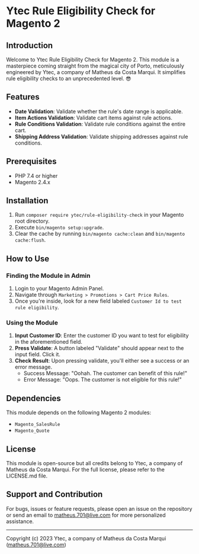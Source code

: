 # Ytec Rule Eligibility Check for Magento 2

## Introduction

Welcome to Ytec Rule Eligibility Check for Magento 2. This module is a masterpiece coming straight from the magical city of Porto, meticulously engineered by Ytec, a company of Matheus da Costa Marqui. It simplifies rule eligibility checks to an unprecedented level. 😎

## Features

- **Date Validation**: Validate whether the rule's date range is applicable.
- **Item Actions Validation**: Validate cart items against rule actions.
- **Rule Conditions Validation**: Validate rule conditions against the entire cart.
- **Shipping Address Validation**: Validate shipping addresses against rule conditions.

## Prerequisites

- PHP 7.4 or higher
- Magento 2.4.x

## Installation

1. Run `composer require ytec/rule-eligibility-check` in your Magento root directory.
2. Execute `bin/magento setup:upgrade`.
3. Clear the cache by running `bin/magento cache:clean` and `bin/magento cache:flush`.

## How to Use

### Finding the Module in Admin

1. Login to your Magento Admin Panel.
2. Navigate through `Marketing > Promotions > Cart Price Rules`.
3. Once you're inside, look for a new field labeled `Customer Id to test rule eligibility`.

### Using the Module

1. **Input Customer ID**: Enter the customer ID you want to test for eligibility in the aforementioned field.
2. **Press Validate**: A button labeled "Validate" should appear next to the input field. Click it.
3. **Check Result**: Upon pressing validate, you'll either see a success or an error message.
    - Success Message: "Oohah. The customer can benefit of this rule!"
    - Error Message: "Oops. The customer is not eligible for this rule!"

## Dependencies

This module depends on the following Magento 2 modules:

- `Magento_SalesRule`
- `Magento_Quote`

## License

This module is open-source but all credits belong to Ytec, a company of Matheus da Costa Marqui. For the full license, please refer to the LICENSE.md file.

## Support and Contribution

For bugs, issues or feature requests, please open an issue on the repository or send an email to matheus.701@live.com for more personalized assistance.

---

Copyright (c) 2023 Ytec, a company of Matheus da Costa Marqui (matheus.701@live.com)
